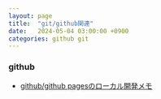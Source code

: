 ```yaml
---
layout: page
title:  "git/github関連"
date:   2024-05-04 03:00:00 +0900
categories: github git
---
```


### github

- [github/github pagesのローカル開発メモ](2024-05-04-how-to-githubpages.html)
